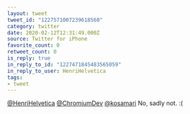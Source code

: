 ```yaml
---
layout: tweet
tweet_id: "1227571007239618560"
category: twitter
date: 2020-02-12T12:31:49.000Z
source: Twitter for iPhone
favorite_count: 0
retweet_count: 0
is_reply: true
in_reply_to_id: "1227471845483565059"
in_reply_to_user: HenriHelvetica
tags:
- tweet
---
```


[@HenriHelvetica](https://twitter.com/@HenriHelvetica) [@ChromiumDev](https://twitter.com/@ChromiumDev) [@kosamari](https://twitter.com/@kosamari) No, sadly not. :(

